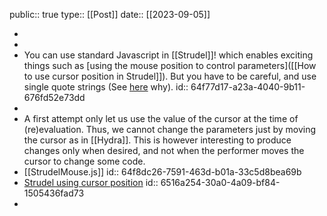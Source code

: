 public:: true
type:: [[Post]]
date:: [[2023-09-05]]

-
-
- You can use standard Javascript in [[Strudel]]! which enables exciting things such as [using the mouse position to control parameters]([[How to use cursor position in Strudel]]). But you have to be careful, and use single quote strings (See [here](https://strudel.tidalcycles.org/learn/code#strings) why).
  id:: 64f77d17-a23a-4040-9b11-676fd52e73dd
-
- A first attempt only let us use the value of the cursor at the time of (re)evaluation. Thus, we cannot change the parameters just by moving the cursor as in [[Hydra]]. This is however interesting to produce changes  only when desired, and not when the performer moves the cursor to change some code.
- [[StrudelMouse.js]]
  id:: 64f8dc26-7591-463d-b01a-33c5d8bea69b
- [Strudel using cursor position](https://strudel.tidalcycles.org/#Ly8gQHRpdGxlIFN0cnVkZWwgdXNpbmcgY3Vyc29yIHBvc2l0aW9uCi8vIEBieSBUQUNIQX4KLy8gQGxpY2Vuc2UgQ0MwIGh0dHBzOi8vY3JlYXRpdmVjb21tb25zLm9yZy9wdWJsaWNkb21haW4vemVyby8xLjAvCgooZnVuY3Rpb24oKXsKICBpZiAoIXdpbmRvdy5tb3VzZSkKICAgIHdpbmRvdy5tb3VzZSA9IHsKICAgICAgeDogMCwKICAgICAgeTogMAogICAgfSAgCiAgZG9jdW1lbnQub25tb3VzZW1vdmUgPSBmdW5jdGlvbihlKXsKICAgIHdpbmRvdy5tb3VzZSA9IHsKICAgICAgeDogZS54LAogICAgICB5OiBlLnkKICAgIH0KICB9Cn0pKCkKCmxldCBtb3VzZSA9IHdpbmRvdy5tb3VzZQoKc291bmQoImJkIHNkIikubHBmKG1vdXNlLnggKiA1KQo%3D)
  id:: 6516a254-30a0-4a09-bf84-1505436fad73
-
